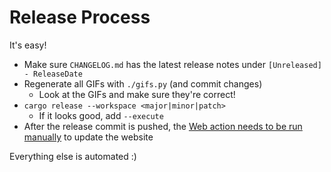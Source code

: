 # Release Process

It's easy!

- Make sure `CHANGELOG.md` has the latest release notes under `[Unreleased] - ReleaseDate`
- Regenerate all GIFs with `./gifs.py` (and commit changes)
  - Look at the GIFs and make sure they're correct!
- `cargo release --workspace <major|minor|patch>`
  - If it looks good, add `--execute`
- After the release commit is pushed, the [Web action needs to be run manually](https://github.com/LucasPickering/slumber/actions/workflows/web.yml) to update the website

Everything else is automated :)
